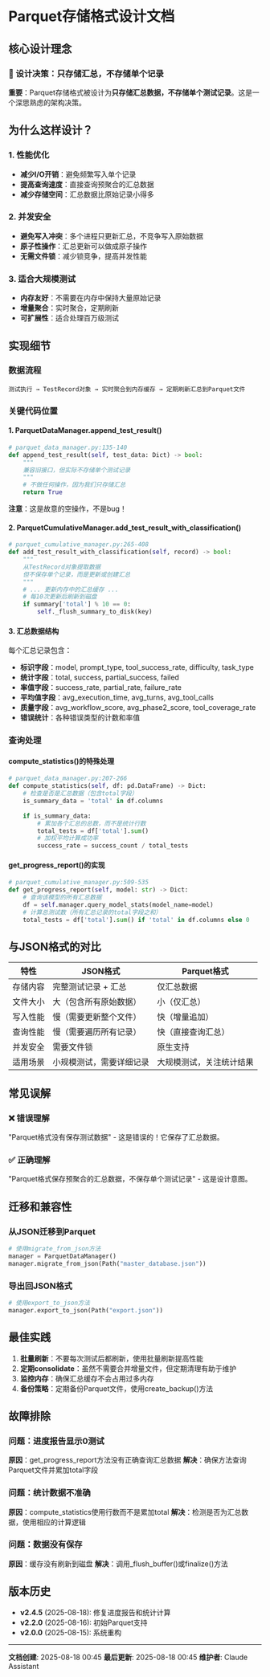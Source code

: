 # Parquet存储格式设计文档

## 核心设计理念

### 🎯 设计决策：只存储汇总，不存储单个记录

**重要**：Parquet存储格式被设计为**只存储汇总数据，不存储单个测试记录**。这是一个深思熟虑的架构决策。

## 为什么这样设计？

### 1. 性能优化
- **减少I/O开销**：避免频繁写入单个记录
- **提高查询速度**：直接查询预聚合的汇总数据
- **减少存储空间**：汇总数据比原始记录小得多

### 2. 并发安全
- **避免写入冲突**：多个进程只更新汇总，不竞争写入原始数据
- **原子性操作**：汇总更新可以做成原子操作
- **无需文件锁**：减少锁竞争，提高并发性能

### 3. 适合大规模测试
- **内存友好**：不需要在内存中保持大量原始记录
- **增量聚合**：实时聚合，定期刷新
- **可扩展性**：适合处理百万级测试

## 实现细节

### 数据流程
```
测试执行 → TestRecord对象 → 实时聚合到内存缓存 → 定期刷新汇总到Parquet文件
```

### 关键代码位置

#### 1. ParquetDataManager.append_test_result()
```python
# parquet_data_manager.py:135-140
def append_test_result(self, test_data: Dict) -> bool:
    """
    兼容旧接口，但实际不存储单个测试记录
    """
    # 不做任何操作，因为我们只存储汇总
    return True
```
**注意**：这是故意的空操作，不是bug！

#### 2. ParquetCumulativeManager.add_test_result_with_classification()
```python
# parquet_cumulative_manager.py:265-408
def add_test_result_with_classification(self, record) -> bool:
    """
    从TestRecord对象提取数据
    但不保存单个记录，而是更新或创建汇总
    """
    # ... 更新内存中的汇总缓存 ...
    # 每10次更新后刷新到磁盘
    if summary['total'] % 10 == 0:
        self._flush_summary_to_disk(key)
```

#### 3. 汇总数据结构
每个汇总记录包含：
- **标识字段**：model, prompt_type, tool_success_rate, difficulty, task_type
- **统计字段**：total, success, partial_success, failed
- **率值字段**：success_rate, partial_rate, failure_rate
- **平均值字段**：avg_execution_time, avg_turns, avg_tool_calls
- **质量字段**：avg_workflow_score, avg_phase2_score, tool_coverage_rate
- **错误统计**：各种错误类型的计数和率值

### 查询处理

#### compute_statistics()的特殊处理
```python
# parquet_data_manager.py:207-266
def compute_statistics(self, df: pd.DataFrame) -> Dict:
    # 检查是否是汇总数据（包含total字段）
    is_summary_data = 'total' in df.columns
    
    if is_summary_data:
        # 累加各个汇总的总数，而不是统计行数
        total_tests = df['total'].sum()
        # 加权平均计算成功率
        success_rate = success_count / total_tests
```

#### get_progress_report()的实现
```python
# parquet_cumulative_manager.py:509-535
def get_progress_report(self, model: str) -> Dict:
    # 查询该模型的所有汇总数据
    df = self.manager.query_model_stats(model_name=model)
    # 计算总测试数（所有汇总记录的total字段之和）
    total_tests = df['total'].sum() if 'total' in df.columns else 0
```

## 与JSON格式的对比

| 特性 | JSON格式 | Parquet格式 |
|-----|---------|------------|
| 存储内容 | 完整测试记录 + 汇总 | 仅汇总数据 |
| 文件大小 | 大（包含所有原始数据） | 小（仅汇总） |
| 写入性能 | 慢（需要更新整个文件） | 快（增量追加） |
| 查询性能 | 慢（需要遍历所有记录） | 快（直接查询汇总） |
| 并发安全 | 需要文件锁 | 原生支持 |
| 适用场景 | 小规模测试，需要详细记录 | 大规模测试，关注统计结果 |

## 常见误解

### ❌ 错误理解
"Parquet格式没有保存测试数据" - 这是错误的！它保存了汇总数据。

### ✅ 正确理解
"Parquet格式保存预聚合的汇总数据，不保存单个测试记录" - 这是设计意图。

## 迁移和兼容性

### 从JSON迁移到Parquet
```python
# 使用migrate_from_json方法
manager = ParquetDataManager()
manager.migrate_from_json(Path("master_database.json"))
```

### 导出回JSON格式
```python
# 使用export_to_json方法
manager.export_to_json(Path("export.json"))
```

## 最佳实践

1. **批量刷新**：不要每次测试后都刷新，使用批量刷新提高性能
2. **定期consolidate**：虽然不需要合并增量文件，但定期清理有助于维护
3. **监控内存**：确保汇总缓存不会占用过多内存
4. **备份策略**：定期备份Parquet文件，使用create_backup()方法

## 故障排除

### 问题：进度报告显示0测试
**原因**：get_progress_report方法没有正确查询汇总数据
**解决**：确保方法查询Parquet文件并累加total字段

### 问题：统计数据不准确
**原因**：compute_statistics使用行数而不是累加total
**解决**：检测是否为汇总数据，使用相应的计算逻辑

### 问题：数据没有保存
**原因**：缓存没有刷新到磁盘
**解决**：调用_flush_buffer()或finalize()方法

## 版本历史

- **v2.4.5** (2025-08-18): 修复进度报告和统计计算
- **v2.2.0** (2025-08-16): 初始Parquet支持
- **v2.0.0** (2025-08-15): 系统重构

---

**文档创建**: 2025-08-18 00:45
**最后更新**: 2025-08-18 00:45
**维护者**: Claude Assistant